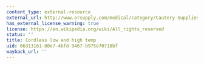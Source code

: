 ```yaml
---
content_type: external-resource
external_url: http://www.orsupply.com/medical/category/Cautery-Supplies-Electrosurgical-Accessories/410/category/Cauteries-Cautery-Supplies/487
has_external_license_warning: true
license: https://en.wikipedia.org/wiki/All_rights_reserved
status: ''
title: Cordless low and high temp
uid: 06313161-80e7-4bfd-9467-b975e70718bf
wayback_url: ''
---
```

